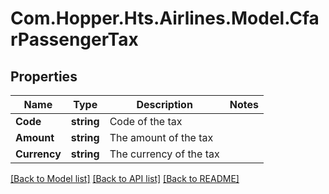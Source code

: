 # Com.Hopper.Hts.Airlines.Model.CfarPassengerTax

## Properties

Name | Type | Description | Notes
------------ | ------------- | ------------- | -------------
**Code** | **string** | Code of the tax | 
**Amount** | **string** | The amount of the tax | 
**Currency** | **string** | The currency of the tax | 

[[Back to Model list]](../../README.md#documentation-for-models) [[Back to API list]](../../README.md#documentation-for-api-endpoints) [[Back to README]](../../README.md)

